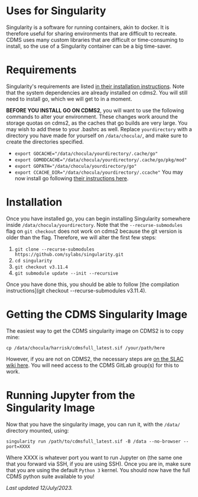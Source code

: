 # Uses for Singularity
Singularity is a software for running containers, akin to docker. 
It is therefore useful for sharing environments that are difficult to recreate.
CDMS uses many custom libraries that are difficult or time-consuming to install,
so the use of a Singularity container can be a big time-saver.

# Requirements
Singularity's requirements are listed [in their installation instructions](https://github.com/sylabs/singularity/blob/main/INSTALL.md#install-system-dependencies). 
Note that the system dependencies are already installed on cdms2. 
You will still need to install go, which we will get to in a moment.

**BEFORE YOU INSTALL GO ON CDMS2**, you will want to use the following commands to alter your environment. 
These changes work around the storage quotas on cdms2, as the caches that go builds are very large.
You may wish to add these to your .bashrc as well. 
Replace `yourdirectory` with a directory you have made for yourself on `/data/chocula/`, 
and make sure to create the directories specified.
* `export GOCACHE="/data/chocula/yourdirectory/.cache/go"`
* `export GOMODCACHE="/data/chocula/yourdirectory/.cache/go/pkg/mod"`
* `export GOPATH="/data/chocula/yourdirectory/go"`
* `export CCACHE_DIR="/data/chocula/yourdirectory/.ccache"`
You may now install go following [their instructions here](https://go.dev/doc/install).

# Installation
Once you have installed go, you can begin installing Singularity somewhere inside `/data/chocula/yourdirectory`.
Note that the `--recurse-submodules` flag on `git checkout` does not work on cdms2 because the git version is older than the flag.
Therefore, we will alter the first few steps:
1. `git clone --recurse-submodules https://github.com/sylabs/singularity.git`
2. `cd singularity`
3. `git checkout v3.11.4`
4. `git submodule update --init --recursive`

Once you have done this, you should be able to follow [the compilation instructions](git checkout --recurse-submodules v3.11.4).

# Getting the CDMS Singularity Image

The easiest way to get the CDMS singularity image on CDMS2 is to copy mine:

`cp /data/chocula/harrisk/cdmsfull_latest.sif /your/path/here`

However, if you are not on CDMS2, the necessary steps are [on the SLAC wiki here](https://confluence.slac.stanford.edu/display/CDMS/Using+CDMS+Offline+Software+Releases#UsingCDMSOfflineSoftwareReleases-Singularityimage). You will need access to the CDMS GitLab group(s) for this to work.

# Running Jupyter from the Singularity Image

Now that you have the singularity image, you can run it, with the `/data/` directory mounted, using:

`singularity run /path/to/cdmsfull_latest.sif -B /data --no-browser --port=XXXX`

Where XXXX is whatever port you want to run Jupyter on (the same one that you forward via SSH, if you are using SSH).
Once you are in, make sure that you are using the default `Python 3` kernel.
You should now have the full CDMS python suite available to you!

*Last updated 12/July/2023.*